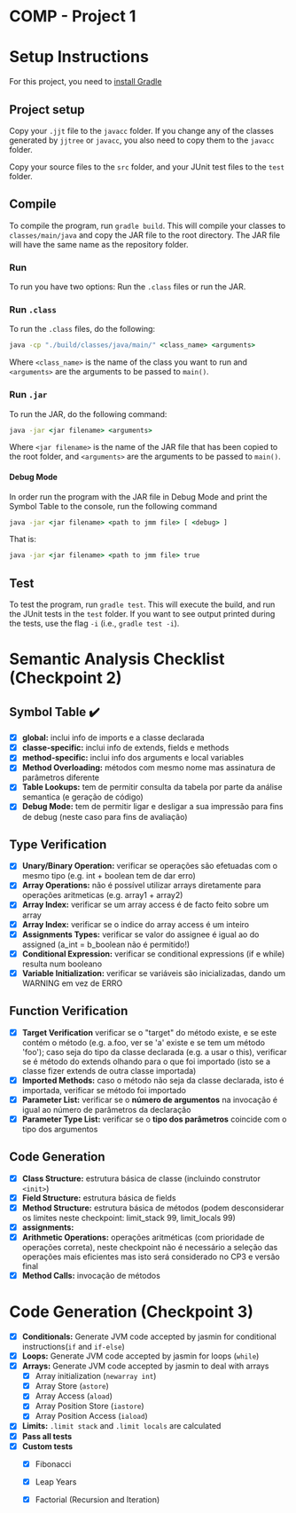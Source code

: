 # COMP - Project 1

# Setup Instructions

For this project, you need to [install Gradle](https://gradle.org/install/)

## Project setup

Copy your ``.jjt`` file to the ``javacc`` folder. If you change any of the classes generated by ``jjtree`` or ``javacc``, you also need to copy them to the ``javacc`` folder.

Copy your source files to the ``src`` folder, and your JUnit test files to the ``test`` folder.

## Compile

To compile the program, run ``gradle build``. This will compile your classes to ``classes/main/java`` and copy the JAR file to the root directory. The JAR file will have the same name as the repository folder.

### Run

To run you have two options: Run the ``.class`` files or run the JAR.

### Run ``.class``

To run the ``.class`` files, do the following:

```cmd
java -cp "./build/classes/java/main/" <class_name> <arguments>
```

Where ``<class_name>`` is the name of the class you want to run and ``<arguments>`` are the arguments to be passed to ``main()``.

### Run ``.jar``

To run the JAR, do the following command:

```cmd
java -jar <jar filename> <arguments>
```

Where ``<jar filename>`` is the name of the JAR file that has been copied to the root folder, and ``<arguments>`` are the arguments to be passed to ``main()``.

#### Debug Mode

In order run the program with the JAR file in Debug Mode and print the Symbol Table to the console, run the following command

```cmd
java -jar <jar filename> <path to jmm file> [ <debug> ]
```

That is:

```cmd
java -jar <jar filename> <path to jmm file> true
```

## Test

To test the program, run ``gradle test``. This will execute the build, and run the JUnit tests in the ``test`` folder. If you want to see output printed during the tests, use the flag ``-i`` (i.e., ``gradle test -i``).

# Semantic Analysis Checklist (Checkpoint 2)

## Symbol Table :heavy_check_mark:

 - [X] **global:** inclui info de imports e a classe declarada
 - [X] **classe-specific:** inclui info de extends, fields e methods
 - [X] **method-specific:** inclui info dos arguments e local variables
 - [X] **Method Overloading:** métodos com mesmo nome mas assinatura de parâmetros diferente
 - [X] **Table Lookups:** tem de permitir consulta da tabela por parte da análise semantica (e geração de código)
 - [X] **Debug Mode:** tem de permitir ligar e desligar a sua impressão para fins de debug (neste caso para fins de avaliação)

## Type Verification

 - [X] **Unary/Binary Operation:** verificar se operações são efetuadas com o mesmo tipo (e.g. int + boolean tem de dar erro)
 - [X] **Array Operations:** não é possível utilizar arrays diretamente para operações aritmeticas (e.g. array1 + array2)
 - [X] **Array Index:** verificar se um array access é de facto feito sobre um array
 - [X] **Array Index:** verificar se o indice do array access é um inteiro
 - [X] **Assignments Types:** verificar se valor do assignee é igual ao do assigned (a_int = b_boolean não é permitido!)
 - [X] **Conditional Expression:** verificar se conditional expressions (if e while) resulta num booleano
 - [X] **Variable Initialization:** verificar se variáveis são inicializadas, dando um WARNING em vez de ERRO
 
## Function Verification
 - [X] **Target Verification** verificar se o "target" do método existe, e se este contém o método (e.g. a.foo, ver se 'a' existe e se tem um método 'foo'); caso seja do tipo da classe declarada (e.g. a usar o this), verificar se é método do extends olhando para o que foi importado (isto se a classe fizer extends de outra classe importada)
 - [X] **Imported Methods:** caso o método não seja da classe declarada, isto é importada, verificar se método foi importado
 - [X] **Parameter List:** verificar se o **número de argumentos** na invocação é igual ao número de parâmetros da declaração
 - [X] **Parameter Type List:** verificar se o **tipo dos parâmetros** coincide com o tipo dos argumentos

## Code Generation
 - [X] **Class Structure:** estrutura básica de classe (incluindo construtor `<init>`)
 - [X] **Field Structure:** estrutura básica de fields
 - [X] **Method Structure:** estrutura básica de métodos (podem desconsiderar os limites neste checkpoint: limit_stack 99, limit_locals 99)
 - [X] **assignments:**
 - [X] **Arithmetic Operations:** operações aritméticas (com prioridade de operações correta), neste checkpoint não é necessário a seleção das operações mais eficientes mas isto será considerado no CP3 e versão final
 - [X] **Method Calls:** invocação de métodos

# Code Generation (Checkpoint 3)

 - [X] **Conditionals:** Generate JVM code accepted by jasmin for conditional instructions(`if` and `if-else`)
 - [X] **Loops:** Generate JVM code accepted by jasmin for loops (`while`)
 - [X] **Arrays:** Generate JVM code accepted by jasmin to deal with arrays
    - [X] Array initialization (`newarray int`)
    - [X] Array Store (`astore`)
    - [X] Array Access (`aload`)
    - [X] Array Position Store (`iastore`)
    - [X] Array Position Access (`iaload`)
 - [X] **Limits:** `.limit stack` and `.limit locals` are calculated
 - [X] **Pass all tests**
 - [X] **Custom tests**
    - [X] Fibonacci
    - [X] Leap Years
    - [X] Factorial (Recursion and Iteration)


